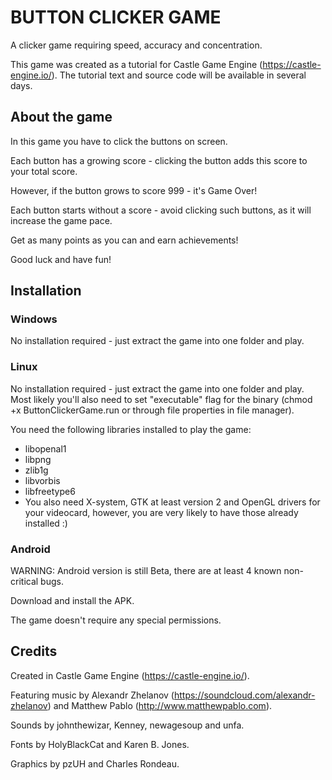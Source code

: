 # BUTTON CLICKER GAME

A clicker game requiring speed, accuracy and concentration.

This game was created as a tutorial for Castle Game Engine (https://castle-engine.io/). The tutorial text and source code will be available in several days.

## About the game

In this game you have to click the buttons on screen.

Each button has a growing score - clicking the button adds this score to your total score.

However, if the button grows to score 999 - it's Game Over!

Each button starts without a score - avoid clicking such buttons, as it will increase the game pace.

Get as many points as you can and earn achievements!

Good luck and have fun!

## Installation

### Windows

No installation required - just extract the game into one folder and play.

### Linux

No installation required - just extract the game into one folder and play. Most likely you'll also need to set "executable" flag for the binary (chmod +x ButtonClickerGame.run or through file properties in file manager).

You need the following libraries installed to play the game:

* libopenal1
* libpng
* zlib1g
* libvorbis
* libfreetype6
* You also need X-system, GTK at least version 2 and OpenGL drivers for your videocard, however, you are very likely to have those already installed :)

### Android

WARNING: Android version is still Beta, there are at least 4 known non-critical bugs.

Download and install the APK.

The game doesn't require any special permissions.

## Credits

Created in Castle Game Engine (https://castle-engine.io/).

Featuring music by Alexandr Zhelanov (https://soundcloud.com/alexandr-zhelanov) and Matthew Pablo (http://www.matthewpablo.com).

Sounds by johnthewizar, Kenney, newagesoup and unfa.

Fonts by HolyBlackCat and Karen B. Jones.

Graphics by pzUH and Charles Rondeau.

